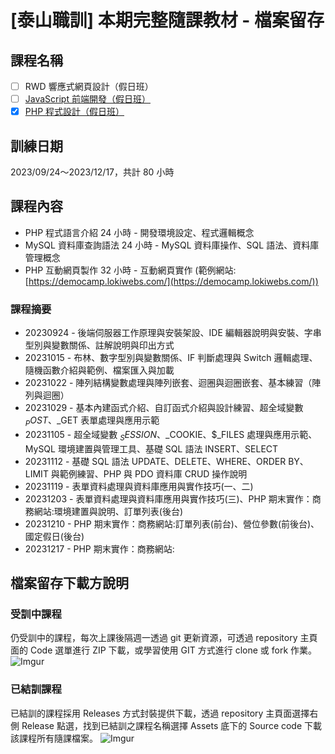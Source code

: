 # [泰山職訓] 本期完整隨課教材 - 檔案留存

## 課程名稱
- [ ] RWD 響應式網頁設計（假日班）
- [ ] [JavaScript 前端開發（假日班）](https://ojt.wda.gov.tw/ClassSearch/Detail?OCID=146934&plantype=2)
- [x] [PHP 程式設計（假日班）](https://ojt.wda.gov.tw/ClassSearch/Detail?OCID=146967&plantype=2)

## 訓練日期 
2023/09/24～2023/12/17，共計 80 小時

## 課程內容
- PHP 程式語言介紹 24 小時 - 開發環境設定、程式邏輯概念
- MySQL 資料庫查詢語法 24 小時 - MySQL 資料庫操作、SQL 語法、資料庫管理概念
- PHP 互動網頁製作 32 小時 - 互動網頁實作 (範例網站: [https://democamp.lokiwebs.com/](https://democamp.lokiwebs.com/))

### 課程摘要
- 20230924 - 後端伺服器工作原理與安裝架設、IDE 編輯器說明與安裝、字串型別與變數關係、註解說明與印出方式
- 20231015 - 布林、數字型別與變數關係、IF 判斷處理與 Switch 邏輯處理、隨機函數介紹與範例、檔案匯入與加載
- 20231022 - 陣列結構變數處理與陣列嵌套、迴圈與迴圈嵌套、基本練習（陣列與迴圈）
- 20231029 - 基本內建函式介紹、自訂函式介紹與設計練習、超全域變數 $_POST、$_GET 表單處理與應用示範
- 20231105 - 超全域變數 $_SESSION、$_COOKIE、$_FILES 處理與應用示範、MySQL 環境建置與管理工具、基礎 SQL 語法 INSERT、SELECT
- 20231112 - 基礎 SQL 語法 UPDATE、DELETE、WHERE、ORDER BY、LIMIT 與範例練習、PHP 與 PDO 資料庫 CRUD 操作說明
- 20231119 - 表單資料處理與資料庫應用與實作技巧(一、二)
- 20231203 - 表單資料處理與資料庫應用與實作技巧(三)、PHP 期末實作：商務網站:環境建置與說明、訂單列表(後台)
- 20231210 - PHP 期末實作：商務網站:訂單列表(前台)、營位參數(前後台)、國定假日(後台)
- 20231217 - PHP 期末實作：商務網站:
## 檔案留存下載方說明

### 受訓中課程
仍受訓中的課程，每次上課後隔週一透過 git 更新資源，可透過 repository 主頁面的 Code 選單進行 ZIP 下載，或學習使用 GIT 方式進行 clone 或 fork 作業。
![Imgur](https://i.imgur.com/K3kGHos.gif)

### 已結訓課程
已結訓的課程採用 Releases 方式封裝提供下載，透過 repository 主頁面選擇右側 Release 點選，找到已結訓之課程名稱選擇 Assets 底下的 Source code 下載該課程所有隨課檔案。
![Imgur](https://i.imgur.com/84cc6aZ.gif)